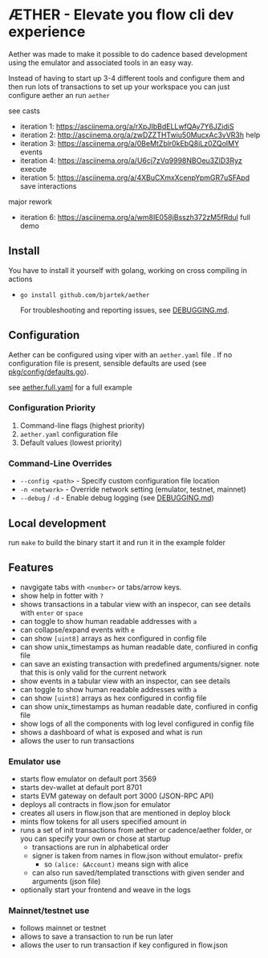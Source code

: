 # ÆTHER - Elevate you flow cli dev experience

Aether was made to make it possible to do cadence based development using the emulator and associated tools in an easy way.

Instead of having to start up 3-4 different tools and configure them and then run lots of transactions to set up your workspace you can just configure aether an run `aether`

see casts

- iteration 1: <https://asciinema.org/a/rXpJIbBdELLwfQAy7Y6JZidiS>
- iteration 2: <http://asciinema.org/a/zwDZZTHTwiu50MucxAc3vVR3h> help
- iteration 3: <https://asciinema.org/a/0BeMtZblr0kEbQ8iLz0ZQoIMY> events
- iteration 4: <https://asciinema.org/a/U6cj7zVq9998NBOeu3ZlD3Ryz> execute
- iteration 5: <https://asciinema.org/a/4XBuCXmxXcenpYpmGR7uSFApd> save interactions

major rework

- iteration 6: <https://asciinema.org/a/wm8IE058jBsszh372zM5fRdul> full demo

## Install

You have to install it yourself with golang, working on cross compiling in actions

- `go install github.com/bjartek/aether`

  For troubleshooting and reporting issues, see [DEBUGGING.md](DEBUGGING.md).

## Configuration

Aether can be configured using viper with an `aether.yaml` file . If no configuration file is present, sensible defaults are used (see [pkg/config/defaults.go](pkg/config/defaults.go)).

see [aether.full.yaml](aether.full.yaml) for a full example

### Configuration Priority

1. Command-line flags (highest priority)
2. `aether.yaml` configuration file
3. Default values (lowest priority)

### Command-Line Overrides

- `--config <path>` - Specify custom configuration file location
- `-n <network>` - Override network setting (emulator, testnet, mainnet)
- `--debug` / `-d` - Enable debug logging (see [DEBUGGING.md](DEBUGGING.md))

## Local development

run `make` to build the binary start it and run it in the example folder

## Features

- navgigate tabs with `<number>` or tabs/arrow keys.
- show help in fotter with `?`
- shows transactions in a tabular view with an inspecor, can see details with `enter` or `space`
- can toggle to show human readable addresses with `a`
- can collapse/expand events with `e`
- can show `[uint8]` arrays as hex configured in config file
- can show unix_timestamps as human readable date, confiured in config file
- can save an existing transaction with predefined arguments/signer. note that this is only valid for the current network
- show events in a tabular view with an inspector, can see details
- can toggle to show human readable addresses with `a`
- can show `[uint8]` arrays as hex configured in config file
- can show unix_timestamps as human readable date, confiured in config file
- show logs of all the components with log level configured in config file
- shows a dashboard of what is exposed and what is run
- allows the user to run transactions

### Emulator use

- starts flow emulator on default port 3569
- starts dev-wallet at default port 8701
- starts EVM gateway on default port 3000 (JSON-RPC API)
- deploys all contracts in flow.json for emulator
- creates all users in flow.json that are mentioned in deploy block
- mints flow tokens for all users specified amount in
- runs a set of init transactions from aether or cadence/aether folder, or you can specify your own or chose at startup
  - transactions are run in alphabetical order
  - signer is taken from names in flow.json without emulator- prefix
    - so `(alice: &Account)` means sign with alice
  - can also run saved/templated transctions with given sender and arguments (json file)
- optionally start your frontend and weave in the logs

### Mainnet/testnet use

- follows mainnet or testnet
- allows to save a transaction to run be run later
- allows the user to run transaction if key configured in flow.json
